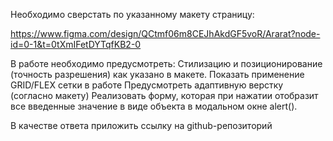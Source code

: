 Необходимо сверстать по указанному макету страницу: 

https://www.figma.com/design/QCtmf06m8CEJhAkdGF5voR/Ararat?node-id=0-1&t=0tXmIFetDYTqfKB2-0

В работе необходимо предусмотреть: 
Стилизацию и позиционирование (точность разрешения) как указано в макете. Показать применение GRID/FLEX сетки в работе
Предусмотреть адаптивную верстку (согласно макету)
Реализовать форму, которая при нажатии отобразит все введенные значение в виде объекта в модальном окне alert(). 

В качестве ответа приложить ссылку на github-репозиторий
